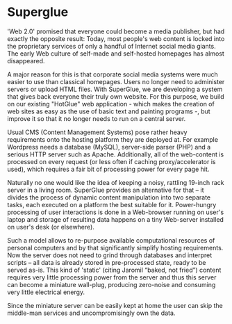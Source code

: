 Superglue
=========

'Web 2.0' promised that everyone could become a media publisher, but had exactly the opposite result: Today, most people's web content is locked into the proprietary services of only a handful of Internet social media giants. The early Web culture of self-made and self-hosted homepages has almost disappeared.

A major reason for this is that corporate social media systems were much easier to use than classical homepages. Users no longer need to administer servers or upload HTML files. With SuperGlue, we are developing a system that gives back everyone their truly own website. For this purpose, we build on our existing "HotGlue" web application - which makes the creation of web sites as easy as the use of basic text and painting programs -, but improve it so that it no longer needs to run on a central server.

Usual CMS (Content Management Systems) pose rather heavy requirements onto the hosting platform they are deployed at. For example Wordpress needs a database (MySQL), server-side parser (PHP) and a serious HTTP server such as Apache. Additionally, all of the web-content is processed on every request (or less often if caching proxy/accelerator is used), which requires a fair bit of processing power for every page hit.

Naturally no one would like the idea of keeping a noisy, rattling 19-inch rack server in a living room. SuperGlue provides an alternative for that – it divides the process of dynamic content manipulation into two separate tasks, each executed on a platform the best suitable for it. Power-hungry processing of user interactions is done in a Web-browser running on user's laptop and storage of resulting data happens on a tiny Web-server installed on user's desk (or elsewhere).

Such a model allows to re-purpose available computational resources of personal computers and by that significantly simplify hosting requirements. Now the server does not need to grind through databases and interpret scripts – all data is already stored in pre-processed state, ready to be served as-is. This kind of 'static' (citing Jaromil “baked, not fried”) content requires very little processing power from the server and thus this server can become a miniature wall-plug, producing zero-noise and consuming very little electrical energy.

Since the miniature server can be easily kept at home the user can skip the middle-man services and uncompromisingly own the data.


